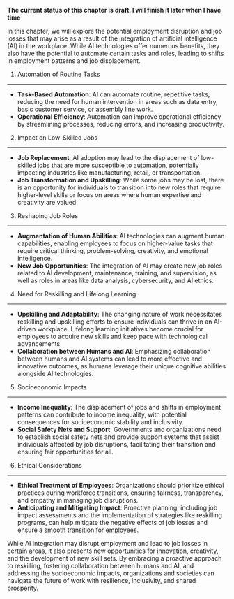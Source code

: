 **The current status of this chapter is draft. I will finish it later when I have time**

In this chapter, we will explore the potential employment disruption and job losses that may arise as a result of the integration of artificial intelligence (AI) in the workplace. While AI technologies offer numerous benefits, they also have the potential to automate certain tasks and roles, leading to shifts in employment patterns and job displacement.

1. Automation of Routine Tasks
------------------------------

* **Task-Based Automation**: AI can automate routine, repetitive tasks, reducing the need for human intervention in areas such as data entry, basic customer service, or assembly line work.
* **Operational Efficiency**: Automation can improve operational efficiency by streamlining processes, reducing errors, and increasing productivity.

2. Impact on Low-Skilled Jobs
-----------------------------

* **Job Replacement**: AI adoption may lead to the displacement of low-skilled jobs that are more susceptible to automation, potentially impacting industries like manufacturing, retail, or transportation.
* **Job Transformation and Upskilling**: While some jobs may be lost, there is an opportunity for individuals to transition into new roles that require higher-level skills or focus on areas where human expertise and creativity are valued.

3. Reshaping Job Roles
----------------------

* **Augmentation of Human Abilities**: AI technologies can augment human capabilities, enabling employees to focus on higher-value tasks that require critical thinking, problem-solving, creativity, and emotional intelligence.
* **New Job Opportunities**: The integration of AI may create new job roles related to AI development, maintenance, training, and supervision, as well as roles in areas like data analysis, cybersecurity, and AI ethics.

4. Need for Reskilling and Lifelong Learning
--------------------------------------------

* **Upskilling and Adaptability**: The changing nature of work necessitates reskilling and upskilling efforts to ensure individuals can thrive in an AI-driven workplace. Lifelong learning initiatives become crucial for employees to acquire new skills and keep pace with technological advancements.
* **Collaboration between Humans and AI**: Emphasizing collaboration between humans and AI systems can lead to more effective and innovative outcomes, as humans leverage their unique cognitive abilities alongside AI technologies.

5. Socioeconomic Impacts
------------------------

* **Income Inequality**: The displacement of jobs and shifts in employment patterns can contribute to income inequality, with potential consequences for socioeconomic stability and inclusivity.
* **Social Safety Nets and Support**: Governments and organizations need to establish social safety nets and provide support systems that assist individuals affected by job disruptions, facilitating their transition and ensuring fair opportunities for all.

6. Ethical Considerations
-------------------------

* **Ethical Treatment of Employees**: Organizations should prioritize ethical practices during workforce transitions, ensuring fairness, transparency, and empathy in managing job disruptions.
* **Anticipating and Mitigating Impact**: Proactive planning, including job impact assessments and the implementation of strategies like reskilling programs, can help mitigate the negative effects of job losses and ensure a smooth transition for employees.

While AI integration may disrupt employment and lead to job losses in certain areas, it also presents new opportunities for innovation, creativity, and the development of new skill sets. By embracing a proactive approach to reskilling, fostering collaboration between humans and AI, and addressing the socioeconomic impacts, organizations and societies can navigate the future of work with resilience, inclusivity, and shared prosperity.
